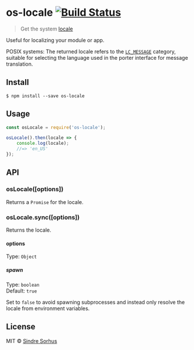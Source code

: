 # os-locale [![Build Status](https://travis-ci.org/sindresorhus/os-locale.svg?branch=master)](https://travis-ci.org/sindresorhus/os-locale)

> Get the system [locale](https://en.wikipedia.org/wiki/Locale_(computer_software))

Useful for localizing your module or app.

POSIX systems: The returned locale refers to the [`LC_MESSAGE`](http://www.gnu.org/software/libc/manual/html_node/Locale-Categories.html#Locale-Categories) category, suitable for selecting the language used in the porter interface for message translation.


## Install

```
$ npm install --save os-locale
```


## Usage

```js
const osLocale = require('os-locale');

osLocale().then(locale => {
	console.log(locale);
	//=> 'en_US'
});
```


## API

### osLocale([options])

Returns a `Promise` for the locale.

### osLocale.sync([options])

Returns the locale.

#### options

Type: `Object`

##### spawn

Type: `boolean`<br>
Default: `true`

Set to `false` to avoid spawning subprocesses and instead only resolve the locale from environment variables.


## License

MIT © [Sindre Sorhus](https://sindresorhus.com)
